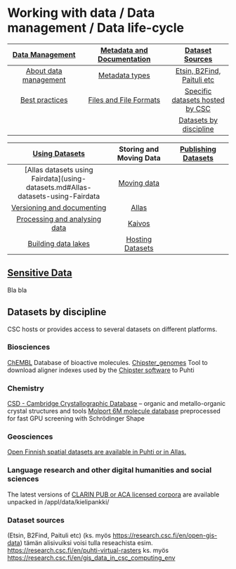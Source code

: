 # Working with data / Data management / Data life-cycle


| [Data Management](datamanagement.md) <img width=200/>	| [Metadata and Documentation](metadata-and-documentation.md) <img width=200/> | [Dataset Sources](sourcing-datasets.md) <img width=200/>	|
|:---------------:|:---------------:|:--------------:|
|[About data management](datamanagement.md)  | [Metadata types](metadata-and-documentation.md#metadata-types) |[Etsin, B2Find, Paituli etc](sourcing-datasets.md#Etsin,-B2Find,-Paituli-etc)|
|[Best practices](datamanagement.md#best-practices)  | [Files and File Formats](metadata-and-documentation.md#files-and-file-formats) |[Specific datasets hosted by CSC](sourcing-datasets.md#Specific-datasets-hosted-by-CSC) |  |
|  |  |[Datasets by discipline](sourcing-datasets.md#Datasets-by-discipline) | |

|[Using Datasets](using-datasets.md) <img width=200/>	| Storing and Moving Data <img width=200/> | [Publishing Datasets](publishing-datasets.md) <img width=200/> |
|:-----------------------:|:-----------------------:|:----------------------------------:|
|[Allas datasets using Fairdata](using-datasets.md#Allas-datasets-using-Fairdata |[Moving data](../moving/scp.md) | |[Overview](publishing-datasets.md#overview)  |
|[Versioning and documenting](using-datasets.md#versioning-and-documenting) |[Allas](../Allas/index.md) | | [Licensing](publishing-datasets.md#Licensing) | 
|[Processing and analysing data](using-datasets.md#processing-and-analysing-data)|[Kaivos](../kaivos/overview.md) | |[Perservation](publishing-datasets.md#Perservation)  |
|[Building data lakes](using-datasets.md#building-datalakes)|[Hosting Datasets](hosting-datasets-at-CSC.md) | | |


## [Sensitive Data](how-to-manage-sensitive-data.md)

Bla bla

## Datasets by discipline

CSC hosts or provides access to several datasets on different platforms.

### Biosciences
[ChEMBL](../apps/chembl.md) Database of bioactive molecules.
[Chipster_genomes](../apps/chipster_genomes.md) Tool to download aligner indexes used by the [Chipster software](https://chipster.csc.fi/index.shtml) to Puhti

### Chemistry
[CSD - Cambridge Crystallographic Database](../apps/csd.md) – organic and metallo-organic crystal structures and tools
[Molport 6M molecule database](../support/tutorials/gpu-shape.md) preprocessed for fast GPU screening with Schrödinger Shape

### Geosciences
[Open Finnish spatial datasets are available in Puhti or in Allas.](spatial-data-in-csc-computing-env.md)

### Language research and other digital humanities and social sciences
The latest versions of [CLARIN PUB or ACA licensed corpora](https://www.kielipankki.fi/corpora/) are available unpacked in /appl/data/kielipankki/

### Dataset sources

(Etsin, B2Find, Paituli etc) (ks. myös https://research.csc.fi/en/open-gis-data)
tämän alisivuiksi voisi tulla reseachista esim. https://research.csc.fi/en/puhti-virtual-rasters ks. myös https://research.csc.fi/en/gis_data_in_csc_computing_env
